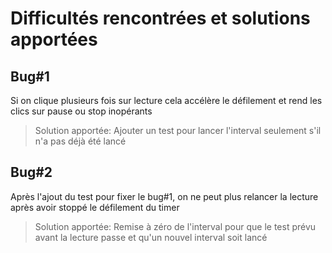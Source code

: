 # Difficultés rencontrées et solutions apportées

## Bug#1
Si on clique plusieurs fois sur lecture cela accélère le défilement et rend les clics sur pause ou stop inopérants
> Solution apportée: Ajouter un test pour lancer l'interval seulement s'il n'a pas déjà été lancé

## Bug#2
Après l'ajout du test pour fixer le bug#1, on ne peut plus relancer la lecture après avoir stoppé le défilement du timer
> Solution apportée: Remise à zéro de l'interval pour que le test prévu avant la lecture passe et qu'un nouvel interval soit lancé